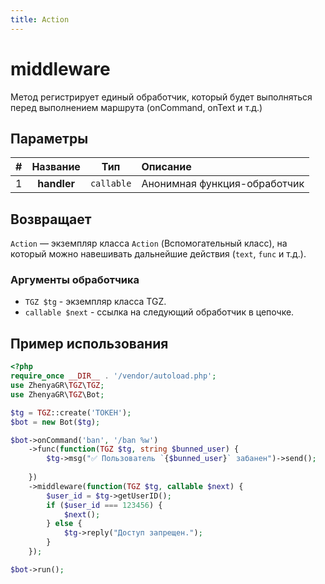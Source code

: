 ```yaml
---
title: Action
---
```


# middleware
Метод регистрирует единый обработчик, который будет выполняться перед выполнением маршрута (onCommand, onText и т.д.)

## Параметры
| # |  Название   |    Тип     | Описание                     |
|:-:|:-----------:|:----------:|:-----------------------------|
| 1 | **handler** | `callable` | Анонимная функция-обработчик |

## Возвращает
`Action` — экземпляр класса `Action` (Вспомогательный класс), на который можно навешивать дальнейшие действия (`text`, `func` и т.д.).

### Аргументы обработчика
- `TGZ $tg` - экземпляр класса TGZ.
- `callable $next` - ссылка на следующий обработчик в цепочке.

## Пример использования

```php
<?php
require_once __DIR__ . '/vendor/autoload.php';
use ZhenyaGR\TGZ\TGZ;
use ZhenyaGR\TGZ\Bot;

$tg = TGZ::create('ТОКЕН');
$bot = new Bot($tg);

$bot->onCommand('ban', '/ban %w')
    ->func(function(TGZ $tg, string $bunned_user) {
        $tg->msg("✅ Пользователь `{$bunned_user}` забанен")->send();
        
    })
    ->middleware(function(TGZ $tg, callable $next) {
        $user_id = $tg->getUserID();
        if ($user_id === 123456) {
            $next();     
        } else {
            $tg->reply("Доступ запрещен.");
        }
    });

$bot->run();
```
